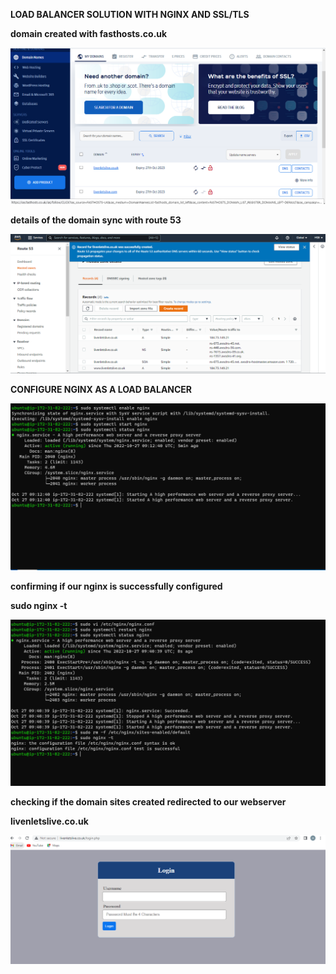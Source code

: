 **LOAD BALANCER SOLUTION WITH NGINX AND SSL/TLS**

**domain created with fasthosts.co.uk**

**![domain](./images/domaincreated.PNG)**

**details of the domain sync with route 53**

**![route53](./images/route53.PNG)**

**CONFIGURE NGINX AS A LOAD BALANCER**

**![nginxactivated](./images/nginxactivated.PNG)**

**confirming if our nginx is successfully configured**

**sudo nginx -t**

**![nginx](./images/ngixsuccessful.PNG)**

**checking if the domain sites created redirected to our webserver**

**livenletslive.co.uk**

**![website2webserver](./images/website2webserver.PNG)**







